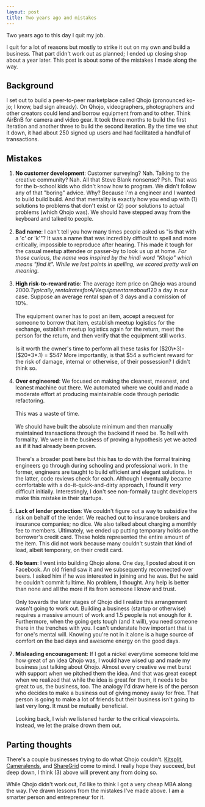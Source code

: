 ```yaml
---
layout: post
title: Two years ago and mistakes 
---
```


Two years ago to this day I quit my job.

I quit for a lot of reasons but mostly to strike it out on my own and build a business. That part didn't work out as planned; I ended up closing shop about a year later. This post is about some of the mistakes I made along the way.

## Background

I set out to build a peer-to-peer marketplace called Qhojo (pronounced ko-jo; I know, bad sign already). On Qhojo, videographers, photographers and other creators could lend and borrow equipment from and to other. Think AirBnB for camera and video gear. It took three months to build the first iteration and another three to build the second iteration. By the time we shut it down, it had about 250 signed up users and had facilitated a handful of transactions.

## Mistakes

1. **No customer development**: Customer surveying? Nah. Talking to the creative community? Nah. All that Steve Blank nonsense? Psh. That was for the b-school kids who didn't know how to program. We didn't follow any of that "boring" advice. Why? Because I'm a engineer and I wanted to build build build. And that mentality is exactly how you end up with (1) solutions to problems that don't exist or (2) poor solutions to actual problems (which Qhojo was). We should have stepped away from the keyboard and talked to people. 
<br/><br/>
2. **Bad name**: I can't tell you how many times people asked us "is that with a 'c' or 'k'"? It was a name that was incredibly difficult to spell and more critically, impossible to reproduce after hearing. This made it tough for the casual meetup attendee or passer-by to look us up at home. *For those curious, the name was inspired by the hindi word "Khojo" which means "find it". While we lost points in spelling, we scored pretty well on meaning.*
<br/><br/>
3. **High risk-to-reward ratio**: The average item price on Qhojo was around $2000. Typically, rental rates for A/V equipment are about 1% of their total price so ~$20 a day in our case.  Suppose an average rental span of 3 days and a comission of 10%.<br/><br/>The equipment owner has to post an item, accept a request for someone to borrow that item, establish meetup logistics for the exchange, establish meetup logistics again for the return, meet the person for the return, and then verify that the equipment still works. <br/><br/>Is it worth the owner's time to perform all these tasks for ($20\*3)-($20\*3\*.1) = $54? More importantly, is that $54 a sufficient reward for the risk of damage, internal or otherwise, of their possession? I didn't think so.
<br/><br/>
4. **Over engineered**: We focused on making the cleanest, meanest, and leanest machine out there. We automated where we could and made a moderate effort at producing maintainable code through periodic refactoring. <br/><br/>This was a waste of time.<br/><br/> We should have built the absolute minimum and then manually maintained transactions through the backend if need be. To hell with formality. We were in the business of proving a hypothesis yet we acted as if it had already been proven.<br/><br/>There's a broader post here but this has to do with the formal training engineers go through during schooling and professional work. In the former, engineers are taught to build efficient and elegant solutions. In the latter, code reviews check for each. Although I eventually became comfortable with a do-it-quick-and-dirty approach, I found it *very* difficult initially. Interestingly, I don't see non-formally taught developers make this mistake in their startups. 
<br/><br/>
5. **Lack of lender protection**: We couldn't figure out a way to subsidize the risk on behalf of the lender. We reached out to insurance brokers and insurance companies; no dice. We also talked about charging a monthly fee to members. Ultimately, we ended up putting temporary holds on the borrower's credit card. These holds represented the entire amount of the item. This did not work because many couldn't sustain that kind of load, albeit temporary, on their credit card. 
<br/><br/>
6. **No team**: I went into building Qhojo alone. One day, I posted about it on Facebook. An old friend saw it and we subsequently reconnected over beers. I asked him if he was interested in joining and he was. But he said he couldn't commit fulltime. No problem, I thought. Any help is better than none and all the more if its from someone I know and trust.
<br/><br/>
Only towards the later stages of Qhojo did I realize this arrangement wasn't going to work out. Building a business (startup or otherwise) requires a massive amount of work and 1.5 people is not enough for it. Furthermore, when the going gets tough (and it will), you need someone there in the trenches with you. I can't understate how important that is for one's mental will. Knowing you're not in it alone is a huge source of comfort on the bad days and awesome energy on the good days.
<br/><br/>
7. **Misleading encouragement**: If I got a nickel everytime someone told me how great of an idea Qhojo was, I would have wised up and made my business just talking about Qhojo. Almost every creative we met burst with support when we pitched them the idea. And that was great except when we realized that while the idea is great for them, it needs to be great to us, the business, too. The analogy I'd draw here is of the person who decides to make a business out of giving money away for free. That person is going to make a lot of friends but their business isn't going to last very long. It must be mutually beneficial. 
<br/><br/>
Looking back, I wish we listened harder to the critical viewpoints. Instead, we let the praise drown them out.

## Parting thoughts

There's a couple businesses trying to do what Qhojo couldn't. [Kitsplit](https://kitsplit.com/), [Cameralends](https://www.cameralends.com/), and [ShareGrid](http://www.sharegrid.com/) come to mind. I really hope they succeed, but deep down, I think (3) above will prevent any from doing so.

While Qhojo didn't work out, I'd like to think I got a very cheap MBA along the way. I've drawn lessons from the mistakes I've made above. I am a smarter person and entrepreneur for it. 
